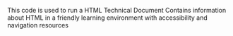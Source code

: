 This code is used to run a HTML Technical Document
Contains information about HTML in a friendly learning environment with accessibility and navigation resources
